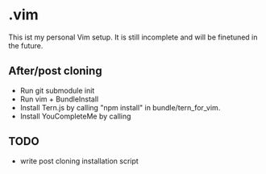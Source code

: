 # .vim

This ist my personal Vim setup. It is still incomplete and will be finetuned in the future.

## After/post cloning

* Run git submodule init
* Run vim + BundleInstall
* Install Tern.js by calling "npm install" in bundle/tern_for_vim.
* Install YouCompleteMe by calling 

## TODO

* write post cloning installation script
